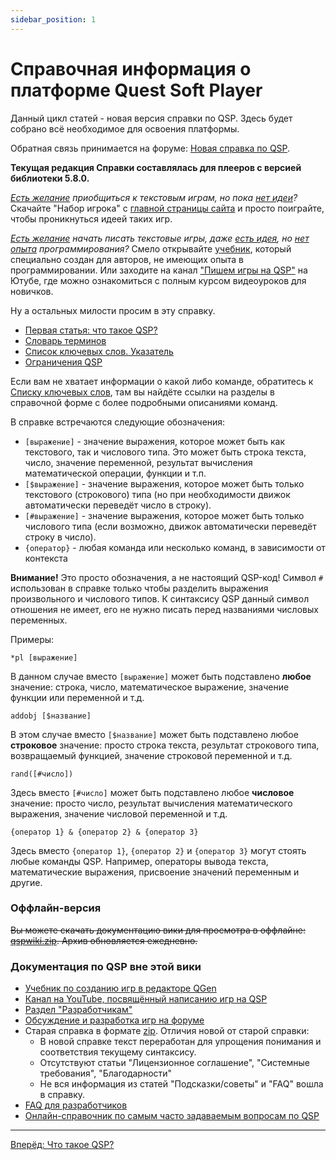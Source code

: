 ```yaml
---
sidebar_position: 1
---
```

# Справочная информация о платформе Quest Soft Player

Данный цикл статей - новая версия справки по QSP. Здесь будет собрано всё необходимое для освоения платформы.

Обратная связь принимается на форуме: [Новая справка по QSP](https://qsp.org/index.php?option=com_agora&task=topic&id=647&Itemid=57).

**Текущая редакция Справки составлялась для плееров с версией библиотеки 5.8.0.**

*<u>Есть желание</u> приобщиться к текстовым играм, но пока <u>нет идеи</u>?* Скачайте "Набор игрока" с [главной страницы сайта](https://qsp.org/) и просто поиграйте, чтобы проникнуться идеей таких игр.

*<u>Есть желание</u> начать писать текстовые игры, даже <u>есть идея</u>, но <u>нет опыта</u> программирования?* Смело открывайте [учебник](https://qsp.org/index.php?option=com_content&task=view&id=59&Itemid=56), который специально создан для авторов, не имеющих опыта в программировании. Или заходите на канал ["Пишем игры на QSP"](https://www.youtube.com/c/aleksversus) на Ютубе, где можно ознакомиться с полным курсом видеоуроков для новичков.

Ну а остальных милости просим в эту справку.

* [Первая статья: что такое QSP?](/help/qsp)
* [Cловарь терминов](/help/glossary)
* [Список ключевых слов. Указатель](/help/keywords)
* [Ограничения QSP](/help/limits)

Если вам не хватает информации о какой либо команде, обратитесь к [Списку ключевых слов](/help/keywords), там вы найдёте ссылки на разделы в справочной форме с более подробными описаниями команд.

В справке встречаются следующие обозначения:

* `[выражение]` - значение выражения, которое может быть как текстового, так и числового типа. Это может быть строка текста, число, значение переменной, результат вычисления математической операции, функции и т.п.
* `[$выражение]` - значение выражения, которое может быть только текстового (строкового) типа (но при необходимости движок автоматически переведёт число в строку).
* `[#выражение]` - значение выражения, которое может быть только числового типа (если возможно, движок автоматически переведёт строку в число).
* `{оператор}` - любая команда или несколько команд, в зависимости от контекста

**Внимание!** Это просто обозначения, а не настоящий QSP-код! Символ `#` использован в справке только чтобы разделить выражения произвольного и числового типов. К синтаксису QSP данный символ отношения не имеет, его не нужно писать перед названиями числовых переменных.

Примеры:

``` qsp
*pl [выражение]
```

В данном случае вместо `[выражение]` может быть подставлено **любое** значение: строка, число, математическое выражение, значение функции или переменной и т.д.

``` qsp
addobj [$название]
```

В этом случае вместо `[$название]` может быть подставлено любое **строковое** значение: просто строка текста, результат строкового типа, возвращаемый функцией, значение строковой переменной и т.д.

``` qsp
rand([#число])
```

Здесь вместо `[#число]` может быть подставлено любое **числовое** значение: просто число, результат вычисления математического выражения, значение числовой переменной и т.д.

``` qsp
{оператор 1} & {оператор 2} & {оператор 3}
```

Здесь вместо `{оператор 1}`, `{оператор 2}` и `{оператор 3}` могут стоять любые команды QSP. Например, операторы вывода текста, математические выражения, присвоение значений переменным и другие.

### Оффлайн-версия

~~Вы можете скачать документацию вики для просмотра в оффлайне: [qspwiki.zip](https://qsp.org/tools/offlinehelp/qspwiki.zip). Архив обновляется ежедневно.~~

### Документация по QSP вне этой вики

* [Учебник по созданию игр в редакторе QGen](https://qsp.org/index.php?option=com_content&task=view&id=59&Itemid=56)
* [Канал на YouTube, посвящённый написанию игр на QSP](https://www.youtube.com/c/aleksversus)
* [Раздел "Разработчикам"](https://qsp.org/index.php?option=com_content&view=article&id=57&Itemid=56)
* [Обсуждение и разработка игр на форуме](https://qsp.org/index.php?option=com_agora&task=forum&id=1&Itemid=57)
* Старая справка в формате [zip](https://qsp.org/attachments/qsp564help.zip). Отличия новой от старой справки:
    * В новой справке текст переработан для упрощения понимания и соответствия текущему синтаксису.
    * Отсутствуют статьи "Лицензионное соглашение", "Системные требования", "Благодарности"
    * Не вся информация из статей "Подсказки/советы" и "FAQ" вошла в справку.
* [FAQ для разработчиков](https://qsp.org/index.php?option=com_agora&task=topic&id=316&Itemid=57)
* [Онлайн-справочник по самым часто задаваемым вопросам по QSP](https://aleksversus.github.io/howdo_faq/)

------------------------------------------------------------------------

[Вперёд: Что такое QSP?](/help/qsp)
